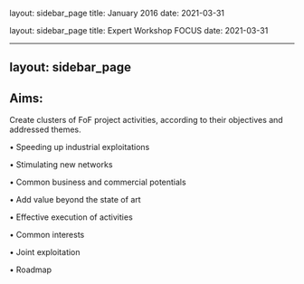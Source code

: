 layout: sidebar_page
title: January 2016
date: 2021-03-31

layout: sidebar_page
title: Expert Workshop FOCUS
date: 2021-03-31

---
layout: sidebar_page
---

##  Aims:


Create clusters of FoF project activities, according to their objectives and addressed themes.

• Speeding up industrial exploitations

• Stimulating new networks

• Common business and commercial potentials

• Add value beyond the state of art

• Effective execution of activities

• Common interests

• Joint exploitation

• Roadmap
